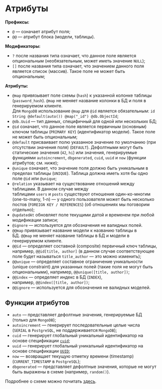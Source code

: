 # Атрибуты

**Префиксы:**
- `@` — означает атрибут поля;
- `@@` — атрибут блока (модели, таблицы).

**Модификаторы:**
- `?` после названия типа означает, что данное поле является опциональным (необязательным, может иметь значение `NULL`);
- `[]` после названия типа означает, что значением данного поля является список (массив). Такое поле не может быть опциональным;

**Атрибуты:**
- `@map` привязывает поле схемы (`hash`) к указанной колонке таблицы (`password_hash`). `@map` не меняет название колонки в БД и поля в генерируемом клиенте. Для `MongoDB` использование `@map` для `@id` является обязательным: `id String @default(auto()) @map("_id") @db.ObjectId`;
- `@db.Uuid` — тип данных, специфичный для одной или нескольких БД;
- `@id` означает, что данное поле является первичным (основным) ключом таблицы (`PRIMARY KEY`) (идентификатор модели). Такое поле не может быть опциональным;
- `@default` присваивает полю указанное значение по умолчанию (при отсутствии значения поля) (`DEFAULT`). Дефолтными могут быть статические значения (`42`, `hi`) или значения, генерируемые функциями `autoincrement`, `dbgenerated`, `cuid`, `uuid` и `now` (функции атрибутов; см. ниже);
- `@unique` означает, что значение поля должно быть уникальным в пределах таблицы (`UNIQUE`). Таблица должна иметь хотя бы одно поле `@id` или `@unique`;
- `@relation` указывает на существование отношений между таблицами. В данном случае между таблицами `users` и `posts` существуют отношения один-ко-многим (one-to-many, 1-n) — у одного пользователя может быть несколько постов (`FOREIGN KEY / REFERENCES`) (об отношениях мы поговорим отдельно);
- `@updatedAt` обновляет поле текущими датой и временем при любой модификации записи;
- `@ignore` — используется для обозначения не валидных полей.
- `@@map` привязывает название модели к названию таблицы в БД. `@@map` не меняет название таблицы в БД и модели в генерируемом клиенте.
- `@@id` — определяет составной (composite) первичный ключ таблицы, например, `@@id[title, author]` (в данном случае соответствующее поле будет называться `title_author` — это можно изменить);
- `@@unique` — определяет составное ограничение уникальности (unique constraint) для указанных полей (такие поля не могут быть опциональными), например, `@@unique([title, author])`;
- `@@index` — определяет индекс в БД (`INDEX`), например, `@@index([title, author])`;
- `@@ignore` — используется для обозначения не валидных моделей.

## Функции атрибутов

- `auto` — представляет дефолтные значения, генерируемые БД (только для `MongoDB`);
- `autoincrement` — генерирует последовательные целые числа (`SERIAL` в `PostgreSQL`, не поддерживается `MongoDB`);
- `cuid` — генерирует глобальный уникальный идентификатор на основе спецификации [`cuid`](https://github.com/ericelliott/cuid);
- `uuid` — генерирует глобальный уникальный идентификатор на основе спецификации [`UUID`](https://ru.wikipedia.org/wiki/UUID);
- `now` — возвращает текущую отметку времени (timestamp) (`CURRENT_TIMESTAMP` в `PostgreSQL`);
- `dbgenerated` — представляет дефолтные значения, которые не могут быть выражены в схеме (например, `random()`).

Подробнее о схеме можно почитать [здесь](https://www.prisma.io/docs/reference/api-reference/prisma-schema-reference).
